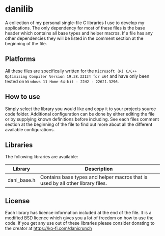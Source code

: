 # danilib

A collection of my personal single-file C libraries I use to develop my applications.
The only dependency for most of these files is the base header which contains all base types and helper macros.
If a file has any other dependencies they will be listed in the comment section at the beginning of the file.


## Platforms

All these files are specifically written for the `Microsoft (R) C/C++ Optimizing Compiler Version 19.38.33134 for x64` and have only been tested on `Windows 11 Home 64-bit - 22H2 - 22621.3296`. 


## How to use

Simply select the library you would like and copy it to your projects source code folder. Additional configuration can be done by either editing the file or by supplying known definitions before including. See each files comment section at the beginning of the file to find out more about all the different available configurations.


## Libraries

The following libraries are available:

| Library | Description |
| ------------- | ------------- |
| dani_base.h | Contains base types and helper macros that is used by all other library files. |


## License

Each library has licence information included at the end of the file. It is a modified BSD licence which gives you a lot of freedom on how to use the code. If you get any use out of these libraries please consider donating to the creator at https://ko-fi.com/danicrunch
